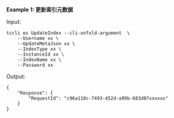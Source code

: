 **Example 1: 更新索引元数据**



Input: 

```
tccli es UpdateIndex --cli-unfold-argument  \
    --Username xx \
    --UpdateMetaJson xx \
    --IndexType xx \
    --InstanceId xx \
    --IndexName xx \
    --Password xx
```

Output: 
```
{
    "Response": {
        "RequestId": "c96a110c-7493-452d-a99b-683d07xxxxxx"
    }
}
```

